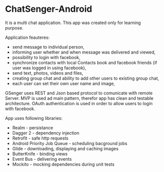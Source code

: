 # ChatSenger-Android

It is a multi chat application. This app was created only for learning purpose. 

Application feauteres:
- send message to individual person,
- informing user whether and when message was delivered and viewed,
- possibility to login with facebook,
- synchronize contacts with local Contacts book and facebook friends (if user was logged in using facebook),
- send text, photos, videos and files,
- creating group chat and ability to add other users to existing group chat,
- each user can set their own user name and image,

GSenger uses REST and Json based protocol to comunicate with remote Server. MVP is used ad main pattern, therefor app has
clean and testable architecture. OAuth authentication is used in order to allow users to login with facebook. 

App uses following libraries: 
- Realm - persistance
- Dagger 2 - dependency injection
- Retrofit - safe http requests
- Android Priority Job Queue - scheduling bacground jobs
- Glide - downloading, displaying and caching images
- ButterKnife - binding views
- Event Bus - delivering events
- Mockito - mocking dependencies during unit tests
